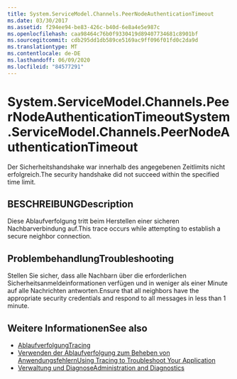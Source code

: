 ```yaml
---
title: System.ServiceModel.Channels.PeerNodeAuthenticationTimeout
ms.date: 03/30/2017
ms.assetid: f294ee94-be83-426c-b40d-6e8a4e5e987c
ms.openlocfilehash: caa98464c76b0f9330419d89407734681c8901bf
ms.sourcegitcommit: cdb295dd1db589ce5169ac9ff096f01fd0c2da9d
ms.translationtype: MT
ms.contentlocale: de-DE
ms.lasthandoff: 06/09/2020
ms.locfileid: "84577291"
---
```

# <a name="systemservicemodelchannelspeernodeauthenticationtimeout"></a><span data-ttu-id="6658f-102">System.ServiceModel.Channels.PeerNodeAuthenticationTimeout</span><span class="sxs-lookup"><span data-stu-id="6658f-102">System.ServiceModel.Channels.PeerNodeAuthenticationTimeout</span></span>
<span data-ttu-id="6658f-103">Der Sicherheitshandshake war innerhalb des angegebenen Zeitlimits nicht erfolgreich.</span><span class="sxs-lookup"><span data-stu-id="6658f-103">The security handshake did not succeed within the specified time limit.</span></span>  
  
## <a name="description"></a><span data-ttu-id="6658f-104">BESCHREIBUNG</span><span class="sxs-lookup"><span data-stu-id="6658f-104">Description</span></span>  
 <span data-ttu-id="6658f-105">Diese Ablaufverfolgung tritt beim Herstellen einer sicheren Nachbarverbindung auf.</span><span class="sxs-lookup"><span data-stu-id="6658f-105">This trace occurs while attempting to establish a secure neighbor connection.</span></span>  
  
## <a name="troubleshooting"></a><span data-ttu-id="6658f-106">Problembehandlung</span><span class="sxs-lookup"><span data-stu-id="6658f-106">Troubleshooting</span></span>  
 <span data-ttu-id="6658f-107">Stellen Sie sicher, dass alle Nachbarn über die erforderlichen Sicherheitsanmeldeinformationen verfügen und in weniger als einer Minute auf alle Nachrichten antworten.</span><span class="sxs-lookup"><span data-stu-id="6658f-107">Ensure that all neighbors have the appropriate security credentials and respond to all messages in less than 1 minute.</span></span>  
  
## <a name="see-also"></a><span data-ttu-id="6658f-108">Weitere Informationen</span><span class="sxs-lookup"><span data-stu-id="6658f-108">See also</span></span>

- [<span data-ttu-id="6658f-109">Ablaufverfolgung</span><span class="sxs-lookup"><span data-stu-id="6658f-109">Tracing</span></span>](index.md)
- [<span data-ttu-id="6658f-110">Verwenden der Ablaufverfolgung zum Beheben von Anwendungsfehlern</span><span class="sxs-lookup"><span data-stu-id="6658f-110">Using Tracing to Troubleshoot Your Application</span></span>](using-tracing-to-troubleshoot-your-application.md)
- [<span data-ttu-id="6658f-111">Verwaltung und Diagnose</span><span class="sxs-lookup"><span data-stu-id="6658f-111">Administration and Diagnostics</span></span>](../index.md)
